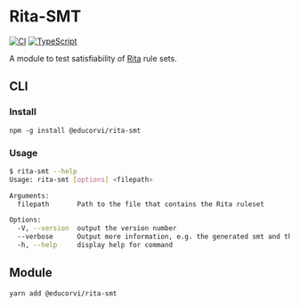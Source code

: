 # Rita-SMT
[![CI](https://github.com/educorvi/rita-smt/actions/workflows/main.yml/badge.svg)](https://github.com/educorvi/rita-smt/actions/workflows/main.yml)
[![TypeScript](https://img.shields.io/badge/%3C%2F%3E-TypeScript-%230074c1.svg)](http://www.typescriptlang.org/)

A module to test satisfiability of [Rita](https://github.com/educorvi/rita) rule sets.
## CLI
### Install
`npm -g install @educorvi/rita-smt`
### Usage
```bash
$ rita-smt --help
Usage: rita-smt [options] <filepath>

Arguments:
  filepath       Path to the file that contains the Rita ruleset

Options:
  -V, --version  output the version number
  --verbose      Output more information, e.g. the generated smt and the output of the sat solver
  -h, --help     display help for command
```

## Module
`yarn add @educorvi/rita-smt`

